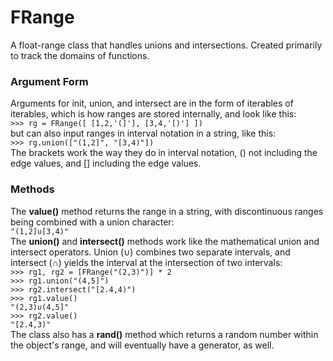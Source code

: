 # FRange

A float-range class that handles unions and intersections. Created primarily to 
track the domains of functions.

 ### Argument Form  
Arguments for init, union, and intersect are in the form of iterables of iterables, which is how ranges are stored internally, and look like this:  
```>>> rg = FRange([ [1,2,'(]'], [3,4,'[)'] ]) ```  
but can also input ranges in interval notation in a string, like this:   
```>>> rg.union(["(1,2]", "[3,4)"]) ```  
The brackets work the way they do in interval notation, () not including the edge values, and [] including the edge values.  

 ### Methods  
The __value()__ method returns the range in a string, with discontinuous ranges being combined with a union character:  
``` "(1,2]∪[3,4)" ```  
The __union()__ and __intersect()__ methods work like the mathematical union and intersect operators. Union (∪) combines two separate intervals, and intersect (∩) yields the interval at the intersection of two intervals:  
```>>> rg1, rg2 = [FRange("(2,3)")] * 2 ```  
```>>> rg1.union("(4,5]") ```  
```>>> rg2.intersect("[2.4,4)") ```  
```>>> rg1.value() ```  
``` "(2,3)∪(4,5]" ```  
```>>> rg2.value() ```  
 ``` "[2.4,3)" ```  
The class also has a __rand()__ method which returns a random number within the object's range, and will eventually have a generator, as well.
